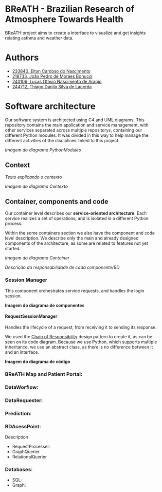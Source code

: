 # BReATH - Brazilian Research of Atmosphere Towards Health

BReATH project aims to create a interface to visualize and get insights relating asthma and weather data.

# Authors

- [233840, Elton Cardoso do Nascimento](https://github.com/EltonCN)
- [218733, João Pedro de Moraes Bonucci](https://github.com/Joao-Pedro-MB)
- [240106, Lucas Otávio Nascimento de Araújo](https://github.com/Lucas-Otavio)
- [244712, Thiago Danilo Silva de Lacerda](https://github.com/ThiagoDSL)

# Software architecture

Our software system is architected using C4 and UML diagrams. This repository contains the main application and service management, with other services separated across multiple repositorys, containing our different Python modules. It was divided in this way to help manage the different activities of the disciplines linked to this project.

_Imagem do diagrama PythonModules_
![]() 


## Context

_Texto explicando o contexto_

_Imagem do diagrama Contexto_
![]() 

## Container, components and code

Our container level describes our **service-oriented architecture**. Each service realizes a set of operations, and is isolated in a different Python process. 

Within the some containers section we also have the component and code level description. We describe only the main and already designed components of the architecture, as some are related to features not yet started.

_Imagem do diagrama Container_
![]() 

_Descrição da responsabilidade de cada componente/BD_
### Session Manager

This component orchestrates service requests, and handles the login session.

__Imagem do diagrama de componentes__
![]()


#### RequestSessionManager

Handles the lifecycle of a request, from receiving it to sending its response.

We used the [Chain of Responsibility](https://refactoring.guru/pt-br/design-patterns/chain-of-responsibility) design pattern to create it, as can be seen on its code diagram. Because we use Python, which supports multiple inheritance, we use an abstract class, as there is no difference between it and an interface.

__Imagem do diagrama de código__
![]()



### BReATH Map and Patient Portal: 
### DataWorflow: 
### DataRequester: 
### Prediction: 
### BDAcessPoint: 

Description

- RequestProcesser:
- GraphQuerier
- RelationalQuerier

### Databases:
- SQL: 
- Graph: 



